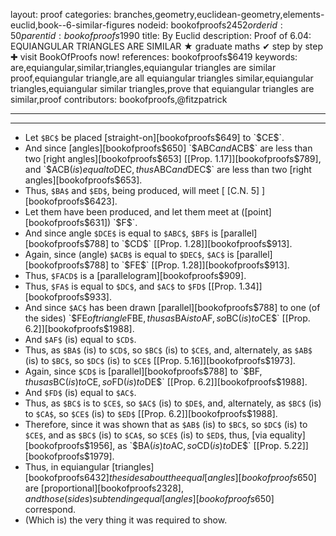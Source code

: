 layout: proof
categories: branches,geometry,euclidean-geometry,elements-euclid,book--6-similar-figures
nodeid: bookofproofs$2452
orderid: 50
parentid: bookofproofs$1990
title: By Euclid
description:  Proof of 6.04: EQUIANGULAR TRIANGLES ARE SIMILAR &#9733; graduate maths &#10004; step by step &#10010; visit BookOfProofs now!
references: bookofproofs$6419
keywords: are,equiangular,similar,triangles,equiangular triangles are similar proof,equiangular triangle,are all equiangular triangles similar,equiangular triangles,equiangular similar triangles,prove that equiangular triangles are similar,proof
contributors: bookofproofs,@fitzpatrick

---


---



* Let `$BC$` be placed [straight-on][bookofproofs$649] to `$CE$`.
* And since [angles][bookofproofs$650] `$ABC$` and `$ACB$` are less than two [right angles][bookofproofs$653] [[Prop. 1.17]][bookofproofs$789], and `$ACB$` (is) equal to `$DEC$`, thus `$ABC$` and `$DEC$` are less than two [right angles][bookofproofs$653].
* Thus, `$BA$` and `$ED$`, being produced, will meet [ [C.N. 5] ][bookofproofs$6423].
* Let them have been produced, and let them meet at ([point][bookofproofs$631]) `$F$`.
* And since angle `$DCE$` is equal to `$ABC$`, `$BF$` is [parallel][bookofproofs$788] to `$CD$` [[Prop. 1.28]][bookofproofs$913].
* Again, since (angle) `$ACB$` is equal to `$DEC$`, `$AC$` is [parallel][bookofproofs$788] to `$FE$` [[Prop. 1.28]][bookofproofs$913].
* Thus, `$FACD$` is a [parallelogram][bookofproofs$909].
* Thus, `$FA$` is equal to `$DC$`, and `$AC$` to `$FD$` [[Prop. 1.34]][bookofproofs$933].
* And since `$AC$` has been drawn [parallel][bookofproofs$788] to one (of the sides) `$FE$` of triangle `$FBE$`, thus as `$BA$` is to `$AF$`, so `$BC$` (is) to `$CE$` [[Prop. 6.2]][bookofproofs$1988].
* And `$AF$` (is) equal to `$CD$`.
* Thus, as `$BA$` (is) to `$CD$`, so `$BC$` (is) to `$CE$`, and, alternately, as `$AB$` (is) to `$BC$`, so `$DC$` (is) to `$CE$` [[Prop. 5.16]][bookofproofs$1973].
* Again, since `$CD$` is [parallel][bookofproofs$788] to `$BF$`, thus as `$BC$` (is) to `$CE$`, so `$FD$` (is) to `$DE$` [[Prop. 6.2]][bookofproofs$1988].
* And `$FD$` (is) equal to `$AC$`.
* Thus, as `$BC$` is to `$CE$`, so `$AC$` (is) to `$DE$`, and, alternately, as `$BC$` (is) to `$CA$`, so `$CE$` (is) to `$ED$` [[Prop. 6.2]][bookofproofs$1988].
* Therefore, since it was shown that as `$AB$` (is) to `$BC$`, so `$DC$` (is) to `$CE$`, and as `$BC$` (is) to `$CA$`, so `$CE$` (is) to `$ED$`, thus, [via equality][bookofproofs$1956], as `$BA$` (is) to `$AC$`, so `$CD$` (is) to `$DE$` [[Prop. 5.22]][bookofproofs$1979].
* Thus, in equiangular [triangles][bookofproofs$6432] the sides about the equal [angles][bookofproofs$650] are [proportional][bookofproofs$2328], and those (sides) subtending equal [angles][bookofproofs$650] correspond.
* (Which is) the very thing it was required to show.
